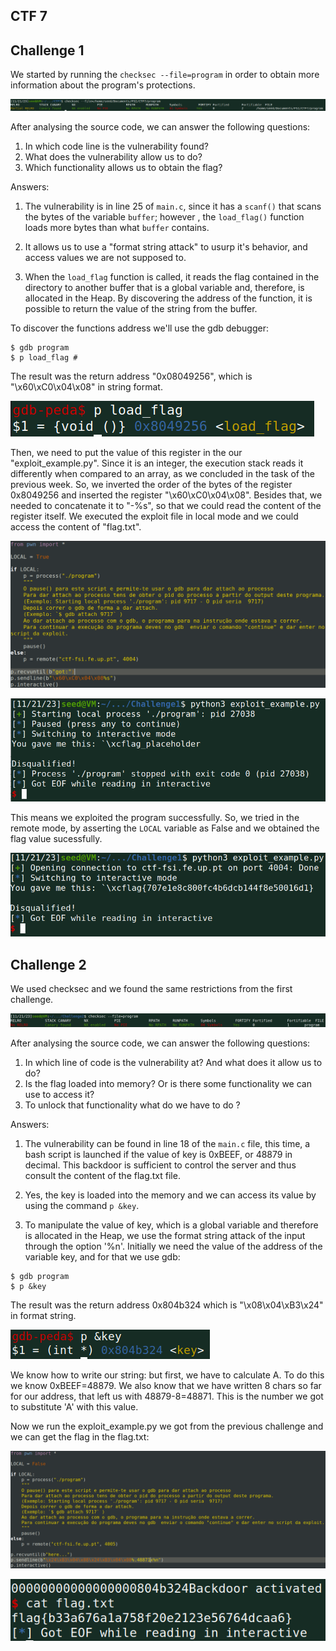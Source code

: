 ## CTF 7

## Challenge 1

We started by running the `checksec --file=program` in order to obtain more information about the program's protections. 

![Alt text](/Exercises/images/CTF7-1.png)

After analysing the source code, we can answer the following questions:

1. In which code line is the vulnerability found?
2. What does the vulnerability allow us to do?
3. Which functionality allows us to obtain the flag?

Answers:

1. The vulnerability is in line 25 of `main.c`, since it has a `scanf()` that scans the bytes of the variable `buffer`; however , the `load_flag()` function loads more bytes than what `buffer` contains.

2. It allows us to use a "format string attack" to usurp it's behavior, and access values we are not supposed to.

3. When the `load_flag` function is called, it reads the flag contained in the directory to another buffer that is a global variable and, therefore, is allocated in the Heap. By discovering the address of the function, it is possible to return the value of the string from the buffer.

To discover the functions address we'll use the gdb debugger:

```note
$ gdb program
$ p load_flag # 
```

The result was the return address "0x08049256", which is "\x60\xC0\x04\x08" in string format.

![Alt text](/Exercises/images/CTF7-2.png)

Then, we need to put the value of this register in the our "exploit_example.py". Since it is an integer, the execution stack reads it differently when compared to an array, as we concluded in the task of the previous week. So, we inverted the order of the bytes of the register 0x8049256 and inserted the register "\x60\xC0\x04\x08". Besides that, we needed to concatenate it to "-%s", so that we could read the content of the register itself. We executed the exploit file in local mode and we could access the content of "flag.txt".

![Alt text](/Exercises/images/CTF7-3.png)

![Alt text](/Exercises/images/CTF7-4.png)

This means we exploited the program successfully. So, we tried in the remote mode, by asserting the `LOCAL` variable as False and we obtained the flag value sucessfully.

![Alt text](/Exercises/images/CTF7-5.png)

## Challenge 2

We used checksec and we found the same restrictions from the first challenge.

![Alt text](/Exercises/images/CTF7-Challenge2-1.png)

After analysing the source code, we can answer the following questions:

1. In which line of code is the vulnerability at? And what does it allow us to do?
2. Is the flag loaded into memory? Or is there some functionality we can use to access it?
3. To unlock that functionality what do we have to do ?

Answers:

1. The vulnerability can be found in line 18 of the `main.c` file, this time, a bash script is launched if the value of key is 0xBEEF, or 48879 in decimal. This backdoor is sufficient to control the server and thus consult the content of the flag.txt file.

2. Yes, the key is loaded into the memory and we can access its value by using the command `p &key`.

3. To manipulate the value of key, which is a global variable and therefore is allocated in the Heap, we use the format string attack of the input through the option '%n'. Initially we need the value of the address of the variable key, and for that we use gdb:

```note
$ gdb program
$ p &key
```

The result was the return address 0x804b324 which is "\x08\x04\xB3\x24" in format string. 

![Alt text](/Exercises/images/CTF7-Challenge2-2.png)

We know how to write our string: but first, we have to calculate A. To do this we know 0xBEEF=48879. We also know that we have written 8 chars so far for our address, that left us with 48879-8=48871. This is the number we got to substitute 'A' with this value.

Now we run the exploit_example.py we got from the previous challenge and we can get the flag in the flag.txt:

![Alt text](/Exercises/images/CTF7-Challenge2-3.png)

![Alt text](/Exercises/images/CTF7-Challenge2-4.png)
